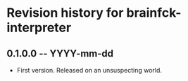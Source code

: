 # Revision history for brainfck-interpreter

## 0.1.0.0 -- YYYY-mm-dd

* First version. Released on an unsuspecting world.

